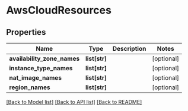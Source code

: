 # AwsCloudResources

## Properties
Name | Type | Description | Notes
------------ | ------------- | ------------- | -------------
**availability_zone_names** | **list[str]** |  | [optional] 
**instance_type_names** | **list[str]** |  | [optional] 
**nat_image_names** | **list[str]** |  | [optional] 
**region_names** | **list[str]** |  | [optional] 

[[Back to Model list]](../README.md#documentation-for-models) [[Back to API list]](../README.md#documentation-for-api-endpoints) [[Back to README]](../README.md)


